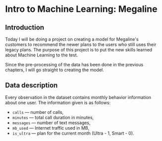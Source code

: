 # Intro to Machine Learning: Megaline

## Introduction

Today I will be doing a project on creating a model for Megaline's customers to recommend the newer plans to the users who still uses their legacy plans. The purpose of this project is to put the new skills learned about Machine Learning to the test.

Since the pre-processing of the data has been done in the previous chapters, I will go straight to creating the model.

## Data description
Every observation in the dataset contains monthly behavior information about one user. The information given is as follows: 
 * `сalls` — number of calls,
 * `minutes` — total call duration in minutes,
 * `messages` — number of text messages,
 * `mb_used` — Internet traffic used in MB,
 * `is_ultra` — plan for the current month (Ultra - 1, Smart - 0).
